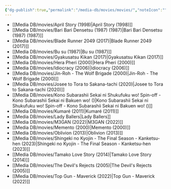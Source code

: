 ```yaml
---
{"dg-publish":true,"permalink":"/media-db/movies/movies/","noteIcon":""}
---
```



- [[Media DB/movies/April Story (1998)\|April Story (1998)]]
- [[Media DB/movies/Bari Bari Densetsu (1987) (1987)\|Bari Bari Densetsu (1987) (1987)]]
- [[Media DB/movies/Blade Runner 2049 (2017)\|Blade Runner 2049 (2017)]]
- [[Media DB/movies/Bu su (1987)\|Bu su (1987)]]
- [[Media DB/movies/Gyakusatsu Kikan (2017)\|Gyakusatsu Kikan (2017)]]
- [[Media DB/movies/Hera Pheri (2000)\|Hera Pheri (2000)]]
- [[Media DB/movies/Idiocracy (2006)\|Idiocracy (2006)]]
- [[Media DB/movies/Jin-Roh - The Wolf Brigade (2000)\|Jin-Roh - The Wolf Brigade (2000)]]
- [[Media DB/movies/Josee to Tora to Sakana-tachi (2020)\|Josee to Tora to Sakana-tachi (2020)]]
- [[Media DB/movies/Kono Subarashii Sekai ni Shukufuku wo! Spin-off - Kono Subarashii Sekai ni Bakuen wo! ()\|Kono Subarashii Sekai ni Shukufuku wo! Spin-off - Kono Subarashii Sekai ni Bakuen wo! ()]]
- [[Media DB/movies/Kumaré (2011)\|Kumaré (2011)]]
- [[Media DB/movies/Lady Ballers\|Lady Ballers]]
- [[Media DB/movies/M3GAN (2022)\|M3GAN (2022)]]
- [[Media DB/movies/Memento (2000)\|Memento (2000)]]
- [[Media DB/movies/Oblivion (2013)\|Oblivion (2013)]]
- [[Media DB/movies/Shingeki no Kyojin - The Final Season - Kanketsu-hen (2023)\|Shingeki no Kyojin - The Final Season - Kanketsu-hen (2023)]]
- [[Media DB/movies/Tamako Love Story (2014)\|Tamako Love Story (2014)]]
- [[Media DB/movies/The Devil's Rejects (2005)\|The Devil's Rejects (2005)]]
- [[Media DB/movies/Top Gun - Maverick (2022)\|Top Gun - Maverick (2022)]]

